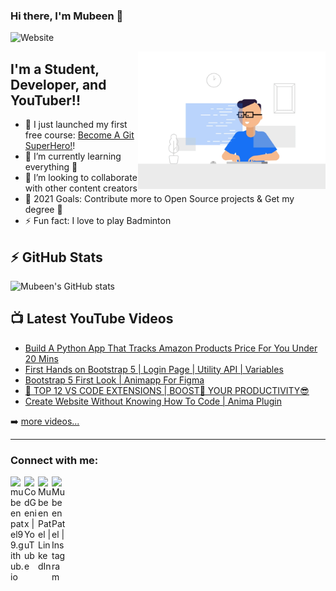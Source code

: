 ### Hi there, I'm Mubeen 👋

![Website](https://img.shields.io/website?down_color=grey&down_message=offline&label=website&logo=brave&style=for-the-badge&up_message=up&url=https%3A%2F%2Fmubeenpatel99.github.io)

<img align="right" alt="Hello" src="https://github.com/mubeenpatel99/mubeenpatel99/blob/main/life.gif?raw=true" width="300" height="220" />

## I'm a Student, Developer, and YouTuber!!

- 🔭 I just launched my first free course: [Become A Git SuperHero!][course]!
- 🌱 I’m currently learning everything 🤣
- 👯 I’m looking to collaborate with other content creators
- 🥅 2021 Goals: Contribute more to Open Source projects & Get my degree 🤣
- ⚡ Fun fact: I love to play Badminton

## :zap: GitHub Stats

![Mubeen's GitHub stats](https://github-readme-stats.vercel.app/api?username=mubeenpatel99&show_icons=true&theme=radical)

## 📺 Latest YouTube Videos

<!-- YOUTUBE:START -->
- [Build A Python App That Tracks Amazon Products Price For You Under 20 Mins](https://www.youtube.com/watch?v=BTzu9hIYYeQ)
- [First Hands on Bootstrap 5 | Login Page | Utility API | Variables](https://www.youtube.com/watch?v=G2gWoeQON_w)
- [Bootstrap 5 First Look | Animapp For Figma](https://www.youtube.com/watch?v=8vMVVEBkv04)
- [📣 TOP 1️2️ VS CODE EXTENSIONS | BOOST🚀 YOUR PRODUCTIVITY😎](https://www.youtube.com/watch?v=fIbJovBOAqY)
- [Create Website Without Knowing How To Code | Anima Plugin](https://www.youtube.com/watch?v=8diPGI9Y8TM)
<!-- YOUTUBE:END -->

➡️ [more videos...](https://youtube.com/codgenix)

---
### Connect with me:

[<img align="left" alt="mubeenpatel99.github.io" width="22px" color="orange" src="https://cdn.jsdelivr.net/npm/simple-icons@v3/icons/googlechrome.svg" />][website]

[<img align="left" alt="CodGenix | YouTube" width="22px" src="https://cdn.jsdelivr.net/npm/simple-icons@v3/icons/youtube.svg" />][youtube]

[<img align="left" alt="Mubeen Patel | LinkedIn" width="22px" src="https://cdn.jsdelivr.net/npm/simple-icons@v3/icons/linkedin.svg" />][linkedin]

[<img align="left" alt="Mubeen Patel | Instagram" width="22px" src="https://cdn.jsdelivr.net/npm/simple-icons@v3/icons/instagram.svg" />][instagram]

[website]: https://mubeenpatel99.github.io
[course]: https://www.youtube.com/watch?v=ESWUH74if1w&list=PLrIwPWdg1m0_8kZ_zeIGGkXrA-p0SS5-Q
[youtube]: https://youtube.com/codgenix
[instagram]: https://instagram.com/_mubeen_patel
[linkedin]: https://linkedin.com/in/mubeen-patel